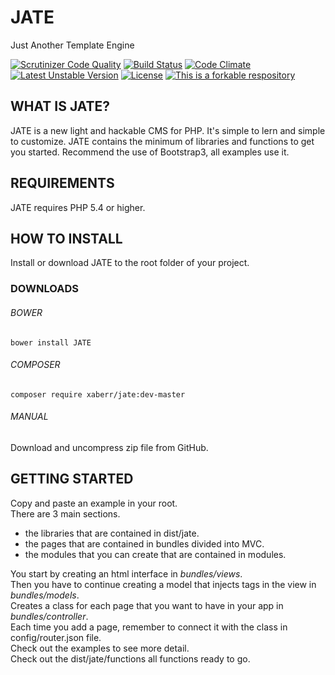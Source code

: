 # JATE
Just Another Template Engine

[![Scrutinizer Code Quality](https://scrutinizer-ci.com/g/XaBerr/JATE/badges/quality-score.png?b=master)](https://scrutinizer-ci.com/g/XaBerr/JATE/?branch=master)
[![Build Status](https://scrutinizer-ci.com/g/XaBerr/JATE/badges/build.png?b=master)](https://scrutinizer-ci.com/g/XaBerr/JATE/build-status/master)
[![Code Climate](https://codeclimate.com/github/XaBerr/JATE/badges/gpa.svg)](https://codeclimate.com/github/XaBerr/JATE)
<br>
[![Latest Unstable Version](https://poser.pugx.org/xaberr/jate/v/unstable)](https://packagist.org/packages/xaberr/jate)
[![License](https://poser.pugx.org/xaberr/jate/license)](https://packagist.org/packages/xaberr/jate)
[![This is a forkable respository](https://img.shields.io/badge/forkable-yes-brightgreen.svg)](https://basicallydan.github.io/forkability/?u=XaBerr&r=JATE&l=PHP)

## WHAT IS JATE?
JATE is a new light and hackable CMS for PHP.
It's simple to lern and simple to customize.
JATE contains the minimum of libraries and functions to get you started.
Recommend the use of Bootstrap3, all examples use it.
## REQUIREMENTS
JATE requires PHP 5.4 or higher.
## HOW TO INSTALL
Install or download JATE to the root folder of your project.
### DOWNLOADS
###### BOWER
```
bower install JATE
```
###### COMPOSER
```
composer require xaberr/jate:dev-master
```
###### MANUAL
Download and uncompress zip file from GitHub.
## GETTING STARTED
Copy and paste an example in your root.<br>
There are 3 main sections.
 - the libraries that are contained in dist/jate.
 - the pages that are contained in bundles divided into MVC.
 - the modules that you can create that are contained in modules.

You start by creating an html interface in _bundles/views_.<br>
Then you have to continue creating a model that injects tags in the view in _bundles/models_.<br>
Creates a class for each page that you want to have in your app in _bundles/controller_.<br>
Each time you add a page, remember to connect it with the class in config/router.json file.<br>
Check out the examples to see more detail.<br>
Check out the dist/jate/functions all functions ready to go.<br>
